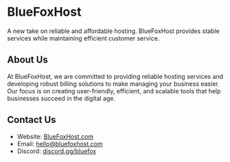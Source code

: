 # BlueFoxHost

A new take on reliable and affordable hosting. BlueFoxHost provides stable services while maintaining efficient customer service.

## About Us

At BlueFoxHost, we are committed to providing reliable hosting services and developing robust billing solutions to make managing your business easier. Our focus is on creating user-friendly, efficient, and scalable tools that help businesses succeed in the digital age.

## Contact Us

- Website: [BlueFoxHost.com](https://bluefoxhost.com)
- Email: hello@bluefoxhost.com
- Discord: [discord.gg/bluefox](https://discord.gg/bluefox)

